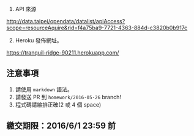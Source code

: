 1. API 來源

http://data.taipei/opendata/datalist/apiAccess?scope=resourceAquire&rid=f4a75ba9-7721-4363-884d-c3820b0b917c

2. Heroku 發佈網址。

https://tranquil-ridge-90211.herokuapp.com/



## 注意事項

1. 請使用 `markdown` 語法。
2. 請發送 PR 到 `homework/2016-05-26` branch!
3. 程式碼請縮排正確(2 或 4 個 space)

## 繳交期限：2016/6/1 23:59 前
